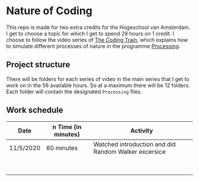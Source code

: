 # Nature of Coding
This repo is made for two extra credits for the Hogeschool van Amsterdam. I get to choose a topic for which I get to spend 28 hours on 1 credit. I choose to follow the video series of [The Coding Train](https://www.youtube.com/user/shiffman/playlists?view=50&sort=dd&shelf_id=6), which explains how to simulate different processes of nature in the programme [Processing](https://processing.org/).

## Project structure
There will be folders for each series of video in the main series that I get to work on in the 56 available hours. So at a maximum there will be 12 folders. Each folder will contain the designated `Processing` files. 

## Work schedule

| Date  | n Time (in minutes)  | Activity  |
|---|---|---|
| 11/5/2020 | 60 minutes  | Watched introduction and did Random Walker excersice  |
|   |   |   |
|   |   |   |
|   |   |   |
|   |   |   |
|   |   |   |
|   |   |   |
|   |   |   |
|   |   |   |